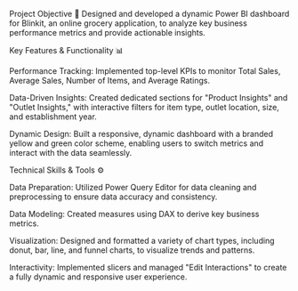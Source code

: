 Project Objective 🎯
Designed and developed a dynamic Power BI dashboard for Blinkit, an online grocery application, to analyze key business performance metrics and provide actionable insights.

Key Features & Functionality 📊

Performance Tracking: Implemented top-level KPIs to monitor Total Sales, Average Sales, Number of Items, and Average Ratings.

Data-Driven Insights: Created dedicated sections for "Product Insights" and "Outlet Insights," with interactive filters for item type, outlet location, size, and establishment year.

Dynamic Design: Built a responsive, dynamic dashboard with a branded yellow and green color scheme, enabling users to switch metrics and interact with the data seamlessly.

Technical Skills & Tools ⚙️

Data Preparation: Utilized Power Query Editor for data cleaning and preprocessing to ensure data accuracy and consistency.

Data Modeling: Created measures using DAX to derive key business metrics.

Visualization: Designed and formatted a variety of chart types, including donut, bar, line, and funnel charts, to visualize trends and patterns.

Interactivity: Implemented slicers and managed "Edit Interactions" to create a fully dynamic and responsive user experience.
